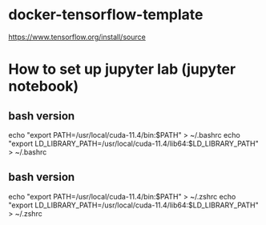 # docker-tensorflow-template



https://www.tensorflow.org/install/source

# How to set up jupyter lab (jupyter notebook)

## bash version
echo "export PATH=/usr/local/cuda-11.4/bin:$PATH" > ~/.bashrc
echo "export LD_LIBRARY_PATH=/usr/local/cuda-11.4/lib64:$LD_LIBRARY_PATH" > ~/.bashrc

## bash version
echo "export PATH=/usr/local/cuda-11.4/bin:$PATH" > ~/.zshrc
echo "export LD_LIBRARY_PATH=/usr/local/cuda-11.4/lib64:$LD_LIBRARY_PATH" > ~/.zshrc
